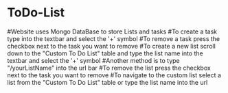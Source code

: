 # ToDo-List

#Website uses Mongo DataBase to store Lists and tasks
#To create a task type into the textbar and select the '+' symbol
#To remove a task press the checkbox next to the task you want to remove
#To create a new list scroll down to the "Custom To Do List" table and type the list name into the textbar and select the '+' symbol
#Another method is to type "/yourListName" into the url bar
#To remove the list press the checkbox next to the task you want to remove
#To navigate to the custom list select a list from the "Custom To Do List" table or type the list name into the url

